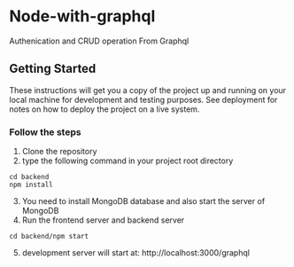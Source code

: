 # Node-with-graphql
Authenication and CRUD operation From Graphql 

## Getting Started

These instructions will get you a copy of the project up and running on your local machine for development and testing purposes. See deployment for notes on how to deploy the project on a live system.

### Follow the steps

1) Clone the repository
2) type the following command in your project root directory

```
cd backend
npm install
```
3) You need to install MongoDB database and also start the server of MongoDB
4) Run the frontend server and backend server 
```
cd backend/npm start
```
5) development server will start at: http://localhost:3000/graphql
